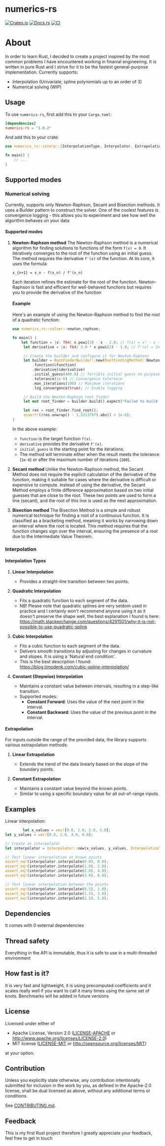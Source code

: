 # numerics-rs

[![Crates.io](https://img.shields.io/crates/v/numerics-rs.svg)](https://crates.io/crates/numerics-rs)
[![Docs.rs](https://docs.rs/numerics-rs/badge.svg)](https://docs.rs/numerics-rs)
[![CI](https://github.com/grmikh/numerics-rs/workflows/CI/badge.svg)](https://github.com/grmikh/numerics-rs/actions)

# About

In order to learn Rust, I decided to create a project inspired by the most common problems I have encountered working in
finanial engineering. It is written in pure Rust and I strive for it to be the fastest general-purpose implementation.
Currently supports:

- Interpolation (Univariate, spline polynomials up to an order of 3)
- Numerical solving (WIP)

## Usage

To use `numerics-rs`, first add this to your `Cargo.toml`:

```toml
[dependencies]
numerics-rs = "1.0.2"
```

And add this to your crate:

```rust
use numerics_rs::interp::{InterpolationType, Interpolator, ExtrapolationStrategy};

fn main() {
    // ...
}
```

## Supported modes

### Numerical solving

Currently, supports only Newton-Raphson, Secant and Bisection methods. It uses a Builder pattern to construct the
solver. One of the coolest features is convergence logging - this
allows you to experiment and see how well the algorithm behaves on your data

#### Supported modes

1. **Newton-Raphson method**
   The Newton-Raphson method is a numerical algorithm for finding solutions to functions of the form `f(x) = 0`. It
   iteratively converges to the root of the function using an initial guess. The method requires the derivative `f'(x)`
   of the function. At its core, it uses the formula:
   ```
   x_{n+1} = x_n - f(x_n) / f'(x_n)
   ```
   Each iteration refines the estimate for the root of the function. Newton-Raphson is fast and efficient for
   well-behaved functions but requires you to provide the derivative of the function

   #### Example
   Here's an example of using the Newton-Raphson method to find the root of a quadratic function:

   ```rust
   use numerics_rs::solver::newton_raphson;

   fn main() {
       let function = |x: f64| x.powi(3) - x - 2.0; // f(x) = x³ - x - 2
        let derivative = |x: f64| 3.0 * x.powi(2) - 1.0; // f'(x) = 3x² - 1

        // Create the builder and configure it for Newton-Raphson
        let builder = RootFinderBuilder::new(RootFindingMethod::NewtonRaphson)
            .function(&function)
            .derivative(&derivative)
            .initial_guess(400.0) // Terrible initial guess on purpose
            .tolerance(1e-6) // Convergence tolerance
            .max_iterations(100) // Maximum iterations
            .log_convergence(true); // Enable logging

        // Build the Newton-Raphson root finder
        let mut root_finder = builder.build().expect("Failed to build RootFinder");

        let res = root_finder.find_root();
        assert!((res.unwrap() - 1.5213797).abs() < 1e-6);
   }
   ```

   In the above example:
    - `function` is the target function `f(x)`.
    - `derivative` provides the derivative `f'(x)`.
    - `initial_guess` is the starting point for the iterations.
    - The method will terminate either when the result meets the tolerance (`1e-6`) or after the maximum number of
      iterations (`100`).

2. **Secant method**
   Unlike the Newton-Raphson method, the Secant Method does not require the explicit calculation of the derivative of
   the function, making it suitable for cases where the derivative is difficult or expensive to compute.
   Instead of using the derivative, the Secant Method employs a finite difference approximation based on two initial
   guesses that are close to the root. These two points are used to form a line (secant), and the root of this line is
   used as the next approximation.

3. **Bisection method**
   The Bisection Method is a simple and robust numerical technique for finding a root of a continuous function. It is
   classified as a bracketing method, meaning it works by narrowing down an interval where the root is located. This
   method requires that the function changes sign over the interval, ensuring the presence of a root due to the
   Intermediate Value Theorem.

### Interpolation

#### Interpolation Types

1. **Linear Interpolation**
    - Provides a straight-line transition between two points.

2. **Quadratic Interpolation**
    - Fits a quadratic function to each segment of the data.
    - NB! Please note that quadratic splines are very seldom used in practice and I certainly won't recommend anyone
      using it as it doesn't preserve the shape well, the best explanation I found is
      here: https://math.stackexchange.com/questions/4291501/why-it-is-not-possible-to-use-quadratic-spline

3. **Cubic Interpolation**
    - Fits a cubic function to each segment of the data.
    - Delivers smooth transitions by adjusting for changes in curvature and slopes. It is using a 'Natural end
      condition'.
    - This is the best description I found: https://blog.timodenk.com/cubic-spline-interpolation/

4. **Constant (Stepwise) Interpolation**
    - Maintains a constant value between intervals, resulting in a step-like transition.
    - Supported modes:
        - **Constant Forward**: Uses the value of the next point in the interval.
        - **Constant Backward**: Uses the value of the previous point in the interval.

#### Extrapolation

For inputs outside the range of the provided data, the library supports various extrapolation methods:

1. **Linear Extrapolation**
    - Extends the trend of the data linearly based on the slope of the boundary points.

2. **Constant Extrapolation**
    - Maintains a constant value beyond the known points.
    - Similar to using a specific boundary value for all out-of-range inputs.

## Examples

Linear interpolation:

```rust
        let x_values = vec![0.0, 1.0, 2.0, 3.0];
let y_values = vec![0.0, 2.0, 4.0, 6.0];

// Create an interpolator
let interpolator = Interpolator::new(x_values, y_values, InterpolationType::Linear, ExtrapolationStrategy::None);

// Test linear interpolation at known points
assert_eq!(interpolator.interpolate(0.0), 0.0);
assert_eq!(interpolator.interpolate(1.0), 2.0);
assert_eq!(interpolator.interpolate(2.0), 4.0);
assert_eq!(interpolator.interpolate(3.0), 6.0);

// Test linear interpolation between the points
assert_eq!(interpolator.interpolate(0.5), 1.0);
assert_eq!(interpolator.interpolate(1.5), 3.0);
assert_eq!(interpolator.interpolate(2.5), 5.0);
```

## Dependencies

It comes with 0 external dependencies

## Thread safety

Everything in the API is immutable, thus it is safe to use in a multi-threaded environment

## How fast is it?

It is very fast and lightweight, it is using precomputed coefficients and it scales really well if you want to call it
many times using the same set of knots. Benchmarks will be added in future versions

## License

Licensed under either of

* Apache License, Version 2.0
  ([LICENSE-APACHE](LICENSE-APACHE) or http://www.apache.org/licenses/LICENSE-2.0)
* MIT license
  ([LICENSE-MIT](LICENSE-MIT) or http://opensource.org/licenses/MIT)

at your option.

## Contribution

Unless you explicitly state otherwise, any contribution intentionally submitted
for inclusion in the work by you, as defined in the Apache-2.0 license, shall be
dual licensed as above, without any additional terms or conditions.

See [CONTRIBUTING.md](CONTRIBUTING.md).

## Feedback

This is my first Rust project therefore I greatly appreciate your feedback, feel free to get in touch

